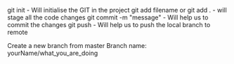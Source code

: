 git init - Will initialise the GIT in the project
git add filename or git add . - will stage all the code changes
git commit -m "message" - Will help us to commit the changes
git push - Will help us to push the local branch to remote

Create a new branch from master
Branch name: yourName/what_you_are_doing
